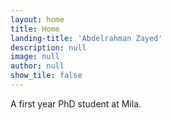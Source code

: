 ```yaml
---
layout: home
title: Home
landing-title: 'Abdelrahman Zayed'
description: null
image: null
author: null
show_tile: false
---
```


A first year PhD student at Mila.

